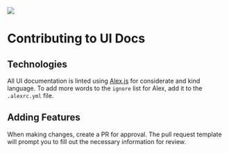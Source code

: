 <img src="https://github.com/upstateinteractive/docs/blob/master/files/sm-grad-logo.png?raw=true" >

# Contributing to UI Docs

## Technologies

All UI documentation is linted using [Alex.js](https://alexjs.com/) for considerate and kind language. To add more words to the `ignore` list for Alex, add it to the `.alexrc.yml` file.

## Adding Features

When making changes, create a PR for approval. The pull request template will prompt you to fill out the necessary information for review.